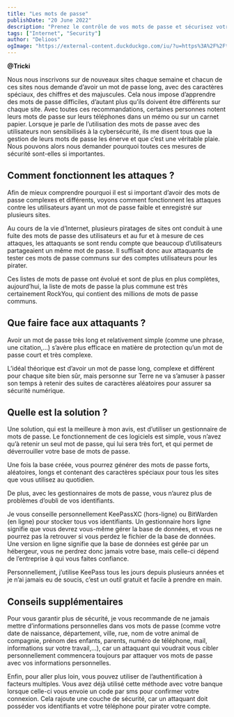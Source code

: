```yaml
---
title: "Les mots de passe"
publishDate: "20 June 2022"
description: "Prenez le contrôle de vos mots de passe et sécurisez votre présence en ligne."
tags: ["Internet", "Security"]
author: "Delioos"
ogImage: "https://external-content.duckduckgo.com/iu/?u=https%3A%2F%2Ftse2.mm.bing.net%2Fth%3Fid%3DOIP.MOo4n2U9df3kqTdXv540VQHaFh%26pid%3DApi&f=1&ipt=ec15a9ee2886c02b1f9cf2a403fb676d72381d2a30081fcdf21630ea8adcb150&ipo=images"
---
```

__@Tricki__


Nous nous inscrivons sur de nouveaux sites chaque semaine et chacun de ces sites nous demande d’avoir un mot de passe long, avec des caractères spéciaux, des chiffres et des majuscules. Cela nous impose d’apprendre des mots de passe difficiles, d’autant plus qu’ils doivent être différents sur chaque site. Avec toutes ces recommandations, certaines personnes notent leurs mots de passe sur leurs téléphones dans un mémo ou sur un carnet papier. Lorsque je parle de l’utilisation des mots de passe avec des utilisateurs non sensibilisés à la cybersécurité, ils me disent tous que la gestion de leurs mots de passe les énerve et que c’est une véritable plaie. Nous pouvons alors nous demander pourquoi toutes ces mesures de sécurité sont-elles si importantes.

## Comment fonctionnent les attaques ?

Afin de mieux comprendre pourquoi il est si important d’avoir des mots de passe complexes et différents, voyons comment fonctionnent les attaques contre les utilisateurs ayant un mot de passe faible et enregistré sur plusieurs sites.

Au cours de la vie d’Internet, plusieurs piratages de sites ont conduit à une fuite des mots de passe des utilisateurs et au fur et à mesure de ces attaques, les attaquants se sont rendu compte que beaucoup d’utilisateurs partageaient un même mot de passe. Il suffisait donc aux attaquants de tester ces mots de passe communs sur des comptes utilisateurs pour les pirater.

Ces listes de mots de passe ont évolué et sont de plus en plus complètes, aujourd’hui, la liste de mots de passe la plus commune est très certainement RockYou, qui contient des millions de mots de passe communs.

## Que faire face aux attaquants ?

Avoir un mot de passe très long et relativement simple (comme une phrase, une citation,…) s’avère plus efficace en matière de protection qu’un mot de passe court et très complexe.

L’idéal théorique est d’avoir un mot de passe long, complexe et différent pour chaque site bien sûr, mais personne sur Terre ne va s’amuser à passer son temps à retenir des suites de caractères aléatoires pour assurer sa sécurité numérique.

## Quelle est la solution ?

Une solution, qui est la meilleure à mon avis, est d’utiliser un gestionnaire de mots de passe. Le fonctionnement de ces logiciels est simple, vous n’avez qu’à retenir un seul mot de passe, qui lui sera très fort, et qui permet de déverrouiller votre base de mots de passe.

Une fois la base créée, vous pourrez générer des mots de passe forts, aléatoires, longs et contenant des caractères spéciaux pour tous les sites que vous utilisez au quotidien.

De plus, avec les gestionnaires de mots de passe, vous n’aurez plus de problèmes d’oubli de vos identifiants.

Je vous conseille personnellement KeePassXC (hors-ligne) ou BitWarden (en ligne) pour stocker tous vos identifiants. Un gestionnaire hors ligne signifie que vous devrez vous-même gérer la base de données, et vous ne pourrez pas la retrouver si vous perdez le fichier de la base de données. Une version en ligne signifie que la base de données est gérée par un hébergeur, vous ne perdrez donc jamais votre base, mais celle-ci dépend de l’entreprise à qui vous faites confiance.

Personnellement, j’utilise KeePass tous les jours depuis plusieurs années et je n’ai jamais eu de soucis, c’est un outil gratuit et facile à prendre en main.

## Conseils supplémentaires

Pour vous garantir plus de sécurité, je vous recommande de ne jamais mettre d’informations personnelles dans vos mots de passe (comme votre date de naissance, département, ville, rue, nom de votre animal de compagnie, prénom des enfants, parents, numéro de téléphone, mail, informations sur votre travail,…), car un attaquant qui voudrait vous cibler personnellement commencera toujours par attaquer vos mots de passe avec vos informations personnelles.

Enfin, pour aller plus loin, vous pouvez utiliser de l’authentification à facteurs multiples. Vous avez déjà utilisé cette méthode avec votre banque lorsque celle-ci vous envoie un code par sms pour confirmer votre connexion. Cela rajoute une couche de sécurité, car un attaquant doit posséder vos identifiants et votre téléphone pour pirater votre compte.
